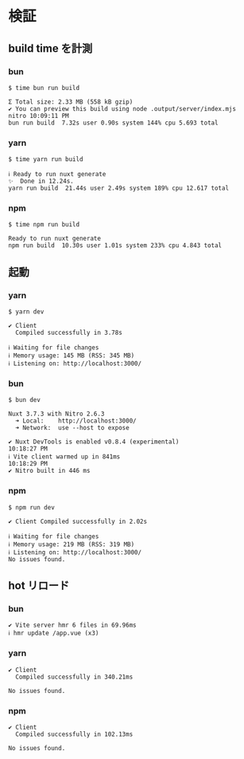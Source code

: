 # 検証

## build time を計測

### bun

```
$ time bun run build
```

```
Σ Total size: 2.33 MB (558 kB gzip)
✔ You can preview this build using node .output/server/index.mjs             nitro 10:09:11 PM
bun run build  7.32s user 0.90s system 144% cpu 5.693 total
```

### yarn

```
$ time yarn run build
```

```
ℹ Ready to run nuxt generate
✨  Done in 12.24s.
yarn run build  21.44s user 2.49s system 189% cpu 12.617 total
```

### npm

```
$ time npm run build
```

```
Ready to run nuxt generate
npm run build  10.30s user 1.01s system 233% cpu 4.843 total
```

## 起動

### yarn

```
$ yarn dev
```

```
✔ Client
  Compiled successfully in 3.78s

ℹ Waiting for file changes
ℹ Memory usage: 145 MB (RSS: 345 MB)
ℹ Listening on: http://localhost:3000/
```

### bun

```
$ bun dev
```

```
Nuxt 3.7.3 with Nitro 2.6.3
  ➜ Local:    http://localhost:3000/
  ➜ Network:  use --host to expose

✔ Nuxt DevTools is enabled v0.8.4 (experimental)                                   10:18:27 PM
ℹ Vite client warmed up in 841ms                                                   10:18:29 PM
✔ Nitro built in 446 ms
```

### npm

```
$ npm run dev
```

```
✔ Client Compiled successfully in 2.02s

ℹ Waiting for file changes
ℹ Memory usage: 219 MB (RSS: 319 MB)
ℹ Listening on: http://localhost:3000/
No issues found.
```

## hot リロード

### bun

```
✔ Vite server hmr 6 files in 69.96ms
ℹ hmr update /app.vue (x3)
```

### yarn

```
✔ Client
  Compiled successfully in 340.21ms

No issues found.
```

### npm

```
✔ Client
  Compiled successfully in 102.13ms

No issues found.
```
